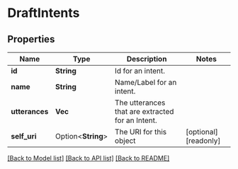# DraftIntents

## Properties

Name | Type | Description | Notes
------------ | ------------- | ------------- | -------------
**id** | **String** | Id for an intent. | 
**name** | **String** | Name/Label for an intent. | 
**utterances** | **Vec<String>** | The utterances that are extracted for an Intent. | 
**self_uri** | Option<**String**> | The URI for this object | [optional][readonly]

[[Back to Model list]](../README.md#documentation-for-models) [[Back to API list]](../README.md#documentation-for-api-endpoints) [[Back to README]](../README.md)


